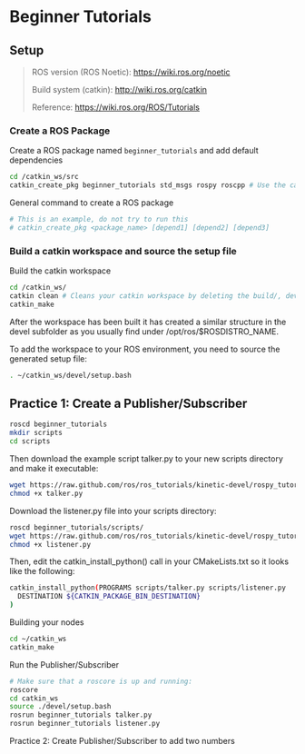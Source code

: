 # Beginner Tutorials

## Setup

> ROS version (ROS Noetic): https://wiki.ros.org/noetic
> 
> Build system (catkin): http://wiki.ros.org/catkin
>
> Reference: https://wiki.ros.org/ROS/Tutorials

### Create a ROS Package

Create a ROS package named `beginner_tutorials` and add default dependencies
```sh
cd /catkin_ws/src
catkin_create_pkg beginner_tutorials std_msgs rospy roscpp # Use the catkin_create_pkg script to create a new package called 'beginner_tutorials' which depends on std_msgs, roscpp, and rospy:
```

General command to create a ROS package

```sh
# This is an example, do not try to run this
# catkin_create_pkg <package_name> [depend1] [depend2] [depend3]
```

### Build a catkin workspace and source the setup file

Build the catkin workspace
```sh
cd /catkin_ws/
catkin clean # Cleans your catkin workspace by deleting the build/, devel/, and optionally the install/ directories.
catkin_make
```
After the workspace has been built it has created a similar structure in the devel subfolder as you usually find under /opt/ros/$ROSDISTRO_NAME.

To add the workspace to your ROS environment, you need to source the generated setup file:

```sh
. ~/catkin_ws/devel/setup.bash
```

## Practice 1: Create a Publisher/Subscriber

```sh
roscd beginner_tutorials
mkdir scripts
cd scripts
```

Then download the example script talker.py to your new scripts directory and make it executable:

```sh
wget https://raw.github.com/ros/ros_tutorials/kinetic-devel/rospy_tutorials/001_talker_listener/talker.py
chmod +x talker.py
```

Download the listener.py file into your scripts directory:

```sh
roscd beginner_tutorials/scripts/
wget https://raw.github.com/ros/ros_tutorials/kinetic-devel/rospy_tutorials/001_talker_listener/listener.py
chmod +x listener.py
```

Then, edit the catkin_install_python() call in your CMakeLists.txt so it looks like the following:

```sh
catkin_install_python(PROGRAMS scripts/talker.py scripts/listener.py
  DESTINATION ${CATKIN_PACKAGE_BIN_DESTINATION}
)
```
Building your nodes

```sh
cd ~/catkin_ws
catkin_make
```

Run the Publisher/Subscriber

```sh
# Make sure that a roscore is up and running:
roscore
cd catkin_ws
source ./devel/setup.bash
rosrun beginner_tutorials talker.py
rosrun beginner_tutorials listener.py
```

Practice 2: Create Publisher/Subscriber to add two numbers
